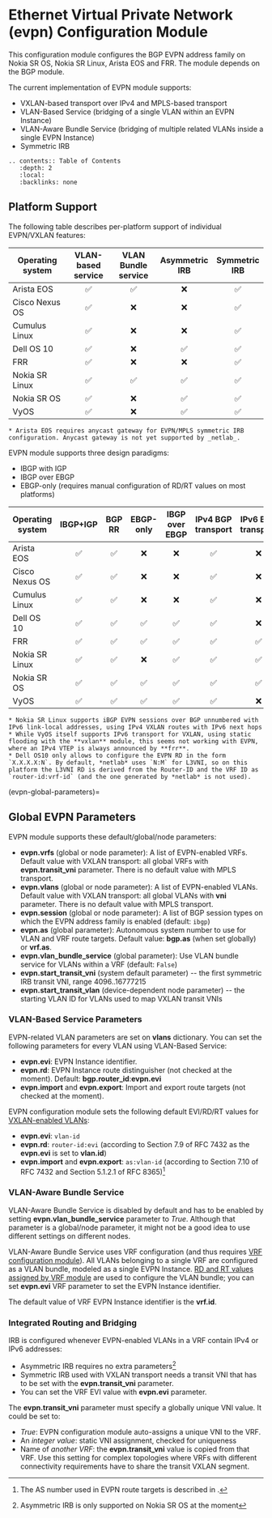 # Ethernet Virtual Private Network (evpn) Configuration Module

This configuration module configures the BGP EVPN address family on Nokia SR OS, Nokia SR Linux, Arista EOS and FRR. The module depends on the BGP module.

The current implementation of EVPN module supports:

* VXLAN-based transport over IPv4 and MPLS-based transport
* VLAN-Based Service (bridging of a single VLAN within an EVPN Instance)
* VLAN-Aware Bundle Service (bridging of multiple related VLANs inside a single EVPN Instance)
* Symmetric IRB

```eval_rst
.. contents:: Table of Contents
   :depth: 2
   :local:
   :backlinks: none
```

## Platform Support

The following table describes per-platform support of individual EVPN/VXLAN features:

| Operating system   | VLAN-based<br>service | VLAN Bundle<br>service | Asymmetric<br>IRB | Symmetric<br>IRB |
| ------------------ | :-: | :-: | :-: | :-: |
| Arista EOS         | ✅  | ✅  |  ❌  | ✅  |
| Cisco Nexus OS     | ✅  |  ❌  |  ❌  | ✅  |
| Cumulus Linux      | ✅  |  ❌  |  ❌  | ✅  |
| Dell OS 10         | ✅  |  ❌  |  ✅  | ✅  |
| FRR                | ✅  |  ❌  |  ❌  | ✅  |
| Nokia SR Linux     | ✅  |  ✅ | ✅  | ✅  |
| Nokia SR OS        | ✅  |  ❌  | ✅  | ✅  |
| VyOS               | ✅  |  ❌  | ✅  | ✅  |

```{note}
* Arista EOS requires anycast gateway for EVPN/MPLS symmetric IRB configuration. Anycast gateway is not yet supported by _netlab_.
```

EVPN module supports three design paradigms:

* IBGP with IGP
* IBGP over EBGP
* EBGP-only (requires manual configuration of RD/RT values on most platforms)

| Operating system   | IBGP+IGP | BGP RR | EBGP-only | IBGP over<br>EBGP | IPv4 BGP<br>transport | IPv6 BGP<br>transport |
| ------------------ | :-: | :-: | :-: | :-: | :-: | :-: |
| Arista EOS         | ✅  | ✅  | ❌   | ❌   | ✅  | ❌   |
| Cisco Nexus OS     | ✅  | ✅  | ❌   | ❌   | ✅  | ❌   |
| Cumulus Linux      | ✅  | ✅  | ❌   | ❌   | ✅  | ❌   |
| Dell OS 10         | ✅  | ✅  | ✅  | ✅  | ✅  | ❌   |
| FRR                | ✅  | ✅  | ✅  | ✅  | ✅  | ✅  |
| Nokia SR Linux     | ✅  | ✅  |  ❌  | ✅  | ✅  | ✅  |
| Nokia SR OS        | ✅  | ✅  | ✅  | ✅  | ✅  | ✅  |
| VyOS               | ✅  | ✅  | ✅  | ✅  | ✅  | ❌   |

```{note}
* Nokia SR Linux supports iBGP EVPN sessions over BGP unnumbered with IPv6 link-local addresses, using IPv4 VXLAN routes with IPv6 next hops
* While VyOS itself supports IPv6 transport for VXLAN, using static flooding with the **vxlan** module, this seems not working with EVPN, where an IPv4 VTEP is always announced by **frr**.
* Dell OS10 only allows to configure the EVPN RD in the form `X.X.X.X:N`. By default, *netlab* uses `N:M` for L3VNI, so on this platform the L3VNI RD is derived from the Router-ID and the VRF ID as `router-id:vrf-id` (and the one generated by *netlab* is not used).
```

(evpn-global-parameters)=
## Global EVPN Parameters

EVPN module supports these default/global/node parameters:

* **evpn.vrfs** (global or node parameter): A list of EVPN-enabled VRFs. Default value with VXLAN transport: all global VRFs with **evpn.transit_vni** parameter. There is no default value with MPLS transport.
* **evpn.vlans** (global or node parameter): A list of EVPN-enabled VLANs. Default value with VXLAN transport: all global VLANs with **vni** parameter. There is no default value with MPLS transport.
* **evpn.session** (global or node parameter): A list of BGP session types on which the EVPN address family is enabled (default: `ibgp`)
* **evpn.as** (global parameter): Autonomous system number to use for VLAN and VRF route targets. Default value: **bgp.as** (when set globally) or **vrf.as**.
* **evpn.vlan_bundle_service** (global parameter): Use VLAN bundle service for VLANs within a VRF (default: `False`)
* **evpn.start_transit_vni** (system default parameter) -- the first symmetric IRB transit VNI, range 4096..16777215
* **evpn.start_transit_vlan** (device-dependent node parameter) -- the starting VLAN ID for VLANs used to map VXLAN transit VNIs

### VLAN-Based Service Parameters

EVPN-related VLAN parameters are set on **vlans** dictionary. You can set the following parameters for every VLAN using VLAN-Based Service:

* **evpn.evi**: EVPN Instance identifier.
* **evpn.rd**: EVPN Instance route distinguisher (not checked at the moment). Default: **bgp.router_id**:**evpn.evi**
* **evpn.import** and **evpn.export**: Import and export route targets (not checked at the moment).

EVPN configuration module sets the following default EVI/RD/RT values for [VXLAN-enabled VLANs](vxlan.md#selecting-vxlan-enabled-vlans):

* **evpn.evi**: `vlan-id`
* **evpn.rd**: `router-id:evi` (according to Section 7.9 of RFC 7432 as the **evpn.evi** is set to **vlan.id**)
* **evpn.import** and **evpn.export**: `as:vlan-id` (according to Section 7.10 of RFC 7432 and Section 5.1.2.1 of RFC 8365)[^EAS]

[^EAS]: The AS number used in EVPN route targets is described in [](evpn-global-parameters).

### VLAN-Aware Bundle Service

VLAN-Aware Bundle Service is disabled by default and has to be enabled by setting **evpn.vlan_bundle_service** parameter to _True_. Although that parameter is a global/node parameter, it might not be a good idea to use different settings on different nodes. 

VLAN-Aware Bundle Service uses VRF configuration (and thus requires [VRF configuration module](vrf.md)). All VLANs belonging to a single VRF are configured as a VLAN bundle, modeled as a single EVPN Instance. [RD and RT values assigned by VRF module](vrf.md#rd-and-rt-values) are used to configure the VLAN bundle; you can set **evpn.evi** VRF parameter to set the EVPN Instance identifier.

The default value of VRF EVPN Instance identifier is the **vrf.id**.

### Integrated Routing and Bridging

IRB is configured whenever EVPN-enabled VLANs in a VRF contain IPv4 or IPv6 addresses:

* Asymmetric IRB requires no extra parameters[^NS]
* Symmetric IRB used with VXLAN transport needs a transit VNI that has to be set with the **evpn.transit_vni** parameter.
* You can set the VRF EVI value with **evpn.evi** parameter.

The **evpn.transit_vni** parameter must specify a globally unique VNI value. It could be set to:

* *True*: EVPN configuration module auto-assigns a unique VNI to the VRF.
* An *integer value*: static VNI assignment, checked for uniqueness
* Name of *another VRF*: the **evpn.transit_vni** value is copied from that VRF. Use this setting for complex topologies where VRFs with different connectivity requirements have to share the transit VXLAN segment.

[^NS]: Asymmetric IRB is only supported on Nokia SR OS at the moment
